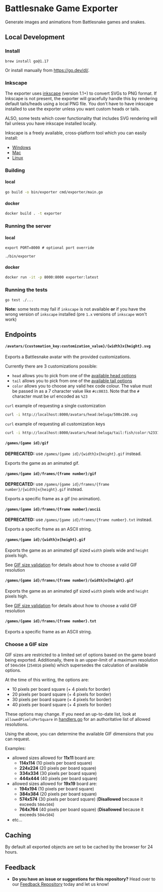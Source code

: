 # Battlesnake Game Exporter

Generate images and animations from Battlesnake games and snakes.

## Local Development

### Install
```
brew install go@1.17
```

Or install manually from https://go.dev/dl/.

### Inkscape

The exporter uses [inkscape](https://inkscape.org/) (version 1.1+) to convert SVGs to PNG format. If Inkscape is not present, the exporter will gracefully handle this by rendering default tails/heads using a local PNG file. You don't have to have inkscape installed to use the exporter unless you want custom heads or tails.

ALSO, some tests which cover functionality that includes SVG rendering will fail unless you have inkscape installed locally.

Inkscape is a freely available, cross-platform tool which you can easily install:

- [Windows](https://inkscape-manuals.readthedocs.io/en/latest/installing-on-windows.html)
- [Mac](https://inkscape-manuals.readthedocs.io/en/latest/installing-on-mac.html)
- [Linux](https://inkscape-manuals.readthedocs.io/en/latest/installing-on-linux.html)

### Building

#### local

```sh
go build -o bin/exporter cmd/exporter/main.go
```

#### docker

```sh
docker build . -t exporter
```

### Running the server


#### local

```
export PORT=8000 # optional port override

./bin/exporter
```

#### docker

```sh
docker run -it -p 8000:8000 exporter:latest
```

### Running the tests
```
go test ./...
```

**Note:** some tests may fail if `inkscape` is not available **or** if you have the wrong version of `inkscape` installed (pre `1.x` versions of `inkscape` won't work)

## Endpoints

#### `/avatars/{customation_key:customization_value}/{width}x{height}.svg`

Exports a Battlesnake avatar with the provided customizations.

Currently there are 3 customizations possible:

- `head` allows you to pick from one of the [available head options](./render/assets/heads)
- `tail` allows you to pick from one of the [available tail options](./render/assets/tails)
- `color` allows you to choose any valid hex code colour. The value must be passed in as a 7 character value like `#cc0033`. Note that the `#` character must be url encoded as `%23`

`curl` example of requesting a single customization

```bash
curl -i http://localhost:8000/avatars/head:beluga/500x100.svg
```

`curl` example of requesting all customization keys

```bash
curl -i http://localhost:8000/avatars/head:beluga/tail:fish/color:%2331688e/500x100.svg
```

#### `/games/{game id}/gif`

**DEPRECATED:** use `/games/{game id}/{width}x{height}.gif` instead.

Exports the game as an animated gif.

#### `/games/{game id}/frames/{frame number}/gif`

**DEPRECATED:** use `/games/{game id}/frames/{frame number}/{width}x{height}.gif` instead.

Exports a specific frame as a gif (no animation).

#### `/games/{game id}/frames/{frame number}/ascii`

**DEPRECATED:** use `/games/{game id}/frames/{frame number}.txt` instead.

Exports a specific frame as an ASCII string.

#### `/games/{game id}/{width}x{height}.gif`

Exports the game as an animated gif sized `width` pixels wide and `height` pixels high.

See [GIF size validation](#Choose-a-GIF-size) for details about how to choose a valid GIF resolution

#### `/games/{game id}/frames/{frame number}/{width}x{height}.gif`

Exports the game as an animated gif sized `width` pixels wide and `height` pixels high.

See [GIF size validation](#Choose-a-GIF-size) for details about how to choose a valid GIF resolution

#### `/games/{game id}/frames/{frame number}.txt`

Exports a specific frame as an ASCII string.

### Choose a GIF size

GIF sizes are restricted to a limited set of options based on the game board being exported. Additionally, there is an upper-limit of a maximum resolution of `504x504` (`254016` pixels) which supersedes the calculation of available options.


At the time of this writing, the options are:

- 10 pixels per board square (+ 4 pixels for border)
- 20 pixels per board square (+ 4 pixels for border)
- 30 pixels per board square (+ 4 pixels for border)
- 40 pixels per board square (+ 4 pixels for border)

These options may change. If you need an up-to-date list, look at `allowedPixelsPerSquare` in [handlers.go](./http/handlers.go) for an authoritative list of allowed resolutions.

Using the above, you can determine the available GIF dimensions that you can request.

Examples:
- allowed sizes allowed for **11x11** board are: 
  - **114x114** (10 pixels per board square)
  - **224x224** (20 pixels per board square)
  - **334x334** (30 pixels per board square)
  - **444x444** (40 pixels per board square)
- allowed sizes allowed for **19x19** board are: 
  - **194x194** (10 pixels per board square)
  - **384x384** (20 pixels per board square)
  - **574x574** (30 pixels per board square) (**Disallowed** because it exceeds `504x504`)
  - **764x764** (40 pixels per board square) (**Disallowed** because it exceeds `504x504`)
- etc...

## Caching

By default all exported objects are set to be cached by the browser for 24 hours.

## Feedback

* **Do you have an issue or suggestions for this repository?** Head over to our [Feedback Repository](https://play.battlesnake.com/feedback) today and let us know!
